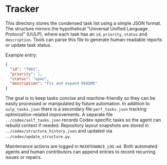 # Tracker

This directory stores the condensed task list using a simple JSON format. The
structure mirrors the hypothetical "Universal Unified Language Protocol" (UULP),
where each task has an `id`, `priority`, `status` and `description`. Tools can
parse this file to generate human-readable reports or update task status.

Example entry:

```json
{
  "id": "T001",
  "priority": 1,
  "status": "open",
  "description": "Fix and expand README"
}
```

The goal is to keep tasks concise and machine-friendly so they can be easily
processed or manipulated by future automation. In addition to `uulp_tasks.json`
there is a secondary file `perf_tasks.json` tracking optimization-related
improvements. A separate file `../codex/self_tasks.json` records Codex-specific
tasks so the agent can rebuild context if needed. Repository layout snapshots
are stored in `../codex/structure_history.json` and updated via
`../codex/update_structure.py`.

Maintenance actions are logged in `MAINTENANCE_LOG.md`. Both automated agents
and human contributors can append entries to record recurring issues or repairs.
